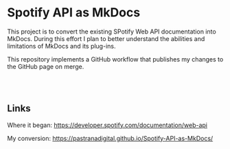 # Spotify API as MkDocs

This project is to convert the existing SPotify Web API documentation into MkDocs. During this effort I plan to better understand the abilities and limitations of MkDocs and its plug-ins.

This repository implements a GitHub workflow that publishes my changes to the GitHub page on merge.

<br><br>

## Links

Where it began: https://developer.spotify.com/documentation/web-api

My conversion: https://pastranadigital.github.io/Spotify-API-as-MkDocs/
